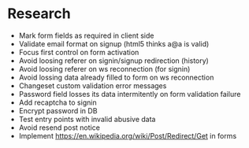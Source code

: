 # Research

- Mark form fields as required in client side
- Validate email format on signup (html5 thinks a@a is valid)
- Focus first control on form activation
- Avoid loosing referer on signin/signup redirection (history)
- Avoid loosing referer on ws reconnection (for signin)
- Avoid lossing data already filled to form on ws reconnection
- Changeset custom validation error messages
- Password field losses its data intermitently on form validation failure
- Add recaptcha to signin
- Encrypt password in DB
- Test entry points with invalid abusive data
- Avoid resend post notice
- Implement https://en.wikipedia.org/wiki/Post/Redirect/Get in forms

